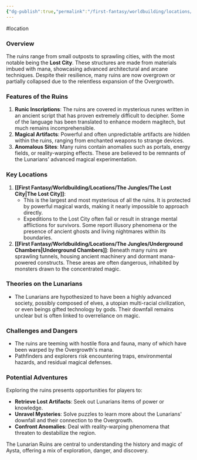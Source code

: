 ```yaml
---
{"dg-publish":true,"permalink":"/first-fantasy/worldbuilding/locations/the-jungles/lunarian-ruins/","noteIcon":"","created":"2025-01-22T09:15:54.596+09:00","updated":"2025-01-26T21:02:52.521+09:00"}
---
```


#location 
### Overview

The ruins range from small outposts to sprawling cities, with the most notable being the **Lost City**. These structures are made from materials imbued with mana, showcasing advanced architectural and arcane techniques. Despite their resilience, many ruins are now overgrown or partially collapsed due to the relentless expansion of the Overgrowth​.

### Features of the Ruins

1. **Runic Inscriptions**: The ruins are covered in mysterious runes written in an ancient script that has proven extremely difficult to decipher. Some of the language has been translated to enhance modern magitech, but much remains incomprehensible​.
2. **Magical Artifacts**: Powerful and often unpredictable artifacts are hidden within the ruins, ranging from enchanted weapons to strange devices​.
3. **Anomalous Sites**: Many ruins contain anomalies such as portals, energy fields, or reality-warping effects. These are believed to be remnants of the Lunarians' advanced magical experimentation.

### Key Locations

1. **[[First Fantasy/Worldbuilding/Locations/The Jungles/The Lost City\|The Lost City]]**:
    - This is the largest and most mysterious of all the ruins. It is protected by powerful magical wards, making it nearly impossible to approach directly.
    - Expeditions to the Lost City often fail or result in strange mental afflictions for survivors. Some report illusory phenomena or the presence of ancient ghosts and living nightmares within its boundaries​.
2. **[[First Fantasy/Worldbuilding/Locations/The Jungles/Underground Chambers\|Underground Chambers]]**: Beneath many ruins are sprawling tunnels, housing ancient machinery and dormant mana-powered constructs. These areas are often dangerous, inhabited by monsters drawn to the concentrated magic.

### Theories on the Lunarians

- The Lunarians are hypothesized to have been a highly advanced society, possibly composed of elves, a utopian multi-racial civilization, or even beings gifted technology by gods. Their downfall remains unclear but is often linked to overreliance on magic​.

### Challenges and Dangers

- The ruins are teeming with hostile flora and fauna, many of which have been warped by the Overgrowth's mana.
- Pathfinders and explorers risk encountering traps, environmental hazards, and residual magical defenses​.

### Potential Adventures

Exploring the ruins presents opportunities for players to:

- **Retrieve Lost Artifacts**: Seek out Lunarians items of power or knowledge.
- **Unravel Mysteries**: Solve puzzles to learn more about the Lunarians' downfall and their connection to the Overgrowth.
- **Confront Anomalies**: Deal with reality-warping phenomena that threaten to destabilize the region​.

The Lunarian Ruins are central to understanding the history and magic of Aysta, offering a mix of exploration, danger, and discovery.